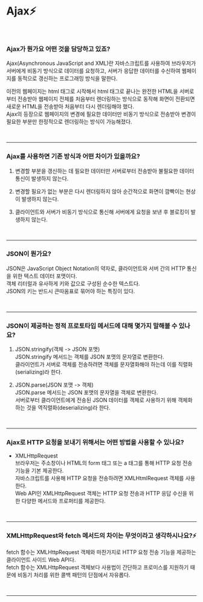 # Ajax⚡️

<br/>

### Ajax가 뭔가요 어떤 것을 담당하고 있죠?

Ajax(Asynchronous JavaScript and XML)란 자바스크립트를 사용하여 브라우저가 서버에게 비동기 방식으로 데이터를 요청하고, 서버가 응답한 데이터를 수신하여 웹페이지를 동적으로 갱신하는 프로그래밍 방식을 말한다.

이전의 웹페이지는 html 태그로 시작해서 html 태그로 끝나는 완전한 HTML을 서버로부터 전송받아 웹페이지 전체를 처음부터 렌더링하는 방식으로 동작해 화면이 전환되면 새로운 HTML을 전송받아 처음부터 다시 렌더링해야 했다.  
Ajax의 등장으로 웹페이지의 변경에 필요한 데이터만 비동기 방식으로 전송받아 변경이 필요한 부분만 한정적으로 렌더링하는 방식이 가능해졌다.

<br/>

---

### Ajax를 사용하면 기존 방식과 어떤 차이가 있을까요?

1. 변경할 부분을 갱신하는 데 필요한 데이터만 서버로부터 전송받아 불필요한 데이터 통신이 발생하지 않는다.

2. 변경할 필요가 없는 부분은 다시 렌더링하지 않아 순간적으로 화면이 깜빡이는 현상이 발생하지 않는다.

3. 클라이언트와 서버가 비동기 방식으로 통신해 서버에게 요청을 보낸 후 블로킹이 발생하지 않는다.

<br/>

---

### JSON이 뭔가요?

JSON은 JavaScript Object Notation의 약자로, 클라이언트와 서버 간의 HTTP 통신을 위한 텍스트 데이터 포맷이다.  
객체 리터럴과 유사하게 키와 값으로 구성된 순수한 텍스트다.  
JSON의 키는 반드시 큰따옴표로 묶어야 하는 특징이 있다.

<br/>

---

### JSON이 제공하는 정적 프로토타입 메서드에 대해 몇가지 말해볼 수 있나요?

1. JSON.stringify(객체 -> JSON 포맷)  
   JSON.stringify 메서드는 객체를 JSON 포맷의 문자열로 변환한다.  
   클라이언트가 서버로 객체를 전송하려면 객체를 문자열화해야 하는데 이를 직렬화(serializing)라 한다.

2. JSON.parse(JSON 포맷 -> 객체)  
   JSON.parse 메서드는 JSON 포맷의 문자열을 객체로 변환한다.  
   서버로부터 클라이언트에게 전송된 JSON 데이터를 객체로 사용하기 위해 객체화하는 것을 역직렬화(deserializing)라 한다.

<br/>

---

### Ajax로 HTTP 요청을 보내기 위해서는 어떤 방법을 사용할 수 있나요?

- XMLHttpRequest  
   브라우저는 주소창이나 HTML의 form 태그 또는 a 태그를 통해 HTTP 요청 전송 기능을 기본 제공한다.  
   자바스크립트를 사용해 HTTP 요청을 전송하려면 XMLHtmlRequest 객체를 사용한다.  
   Web API인 XMLHttpRequest 객체는 HTTP 요청 전송과 HTTP 응답 수신을 위한 다양한 메서드와 프로퍼티를 제공한다.

<br/>

---

### XMLHttpRequest와 fetch 메서드의 차이는 무엇이라고 생각하시나요?⚡️

fetch 함수는 XMLHttpRequest 객체와 마찬가지로 HTTP 요청 전송 기능을 제공하는 클라이언트 사이드 Web API다.  
fetch 함수는 XMLHttpRequest 객체보다 사용법이 간단하고 프로미스를 지원하기 때문에 비동기 처리를 위한 콜백 패턴의 단점에서 자유롭다.

<br/>

---
